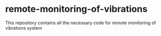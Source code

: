 # remote-monitoring-of-vibrations
This repository contains all the necessary code for remote monitoring of vibrations system
